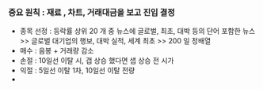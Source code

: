 ### 중요 원칙 : 재료 , 차트, 거래대금을 보고 진입 결정
- 종목 선정 :  등락률 상위 20 개 중 뉴스에 글로벌, 최초, 대박 등의 단어 포함한 뉴스 
       >> 글로벌 대기업의 행보, 대박 실적, 세계 최초 
       >> 200 일 정배열
- 매수 : 음봉 + 거래량 감소
- 손절 : 10일선 이탈 시, 갭 상승 했다면 샙 상승 전 시가
- 익절 : 5일선 이탈 1차, 10일선 이탈 전량
- 